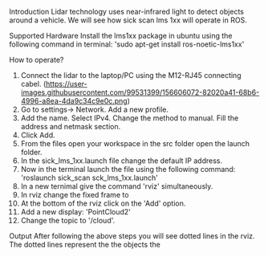Introduction
Lidar technology uses near-infrared light to detect objects around a vehicle. We will see how sick scan lms 1xx will operate in ROS.

Supported Hardware
Install the lms1xx package in ubuntu using the following command in terminal: 'sudo apt-get install ros-noetic-lms1xx'

How to operate?
1. Connect the lidar to the laptop/PC using the M12-RJ45 connecting cabel.
(https://user-images.githubusercontent.com/99531399/156606072-82020a41-68b6-4996-a8ea-4da9c34c9e0c.png)
2. Go to settings-> Network. Add a new profile. 
3. Add the name. Select IPv4. Change the method to manual. Fill the address and netmask section.
4. Click Add.
5. From the files open your workspace in the src folder open the launch folder.
6. In the sick_lms_1xx.launch file change the default IP address.
7. Now in the terminal launch the file using the following command: 'roslaunch sick_scan sck_lms_1xx.launch'
8. In a new ternimal give the command 'rviz' simultaneously.
9. In rviz change the fixed frame to 
10. At the bottom of the rviz click on the 'Add' option.
11. Add a new display: 'PointCloud2'
12. Change the topic to '/cloud'.

Output
After following the above steps you will see dotted lines in the rviz. The dotted lines represent the the objects the  
